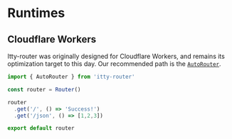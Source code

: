 # Runtimes

## Cloudflare Workers

Itty-router was originally designed for Cloudflare Workers, and remains its optimization target to this day. 
Our recommended path is the [`AutoRouter`](/docs/itty-router/api#autorouter).

```js
import { AutoRouter } from 'itty-router'

const router = Router()

router
  .get('/', () => 'Success!')
  .get('/json', () => [1,2,3])

export default router
```
